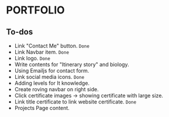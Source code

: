 # PORTFOLIO

## To-dos
- Link "Contact Me" button. `Done`
- Link Navbar item. `Done`
- Link logo. `Done`
- Write contents for "Itinerary story" and biology.
- Using Emailjs for contact form. 
- Link social media icons. `Done`
- Adding levels for It knowledge.
- Create roving navbar on right side.
- Click certificate images -> showing certificate with large size.
- Link title certificate to link website certificate. `Done`
- Projects Page content.
